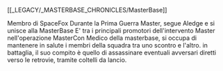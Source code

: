 [[_LEGACY/_MASTERBASE_CHRONICLES/MasterBase]]

Membro di SpaceFox
Durante la Prima Guerra Master, segue Aledge e si unisce alla MasterBase
E' tra i principali promotori dell'intervento Master nell'operazione MasterCon
Medico della masterbase, si occupa di mantenere in salute i membri della squadra tra uno scontro e l'altro. in battaglia, il suo compito è quello di assassinare eventuali avversari diretti verso le retrovie, tramite coltelli da lancio.